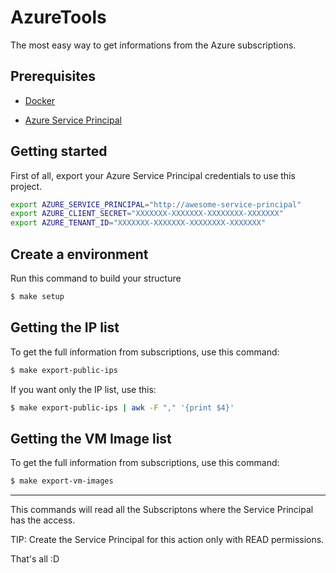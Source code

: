 # AzureTools

The most easy way to get informations from the Azure subscriptions.

## Prerequisites

* [Docker](https://docs.docker.com/install/)

* [Azure Service Principal](https://docs.microsoft.com/en-us/cli/azure/create-an-azure-service-principal-azure-cli?view=azure-cli-latest)

## Getting started

First of all, export your Azure Service Principal credentials to use this project.

```bash
export AZURE_SERVICE_PRINCIPAL="http://awesome-service-principal"
export AZURE_CLIENT_SECRET="XXXXXXX-XXXXXXX-XXXXXXXX-XXXXXXX"
export AZURE_TENANT_ID="XXXXXXX-XXXXXXX-XXXXXXXX-XXXXXXX"
```

## Create a environment

Run this command to build your structure

```bash
$ make setup
```

## Getting the IP list

To get the full information from subscriptions, use this command:

```bash
$ make export-public-ips
```
If you want only the IP list, use this:

```bash
$ make export-public-ips | awk -F "," '{print $4}'
```

## Getting the VM Image list

To get the full information from subscriptions, use this command:

```bash
$ make export-vm-images
```
---
This commands will read all the Subscriptons where the Service Principal has the access.

TIP: Create the Service Principal for this action only with READ permissions.

That's all :D
